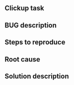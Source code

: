 ## Clickup task 

## BUG description

## Steps to reproduce

## Root cause

## Solution description



